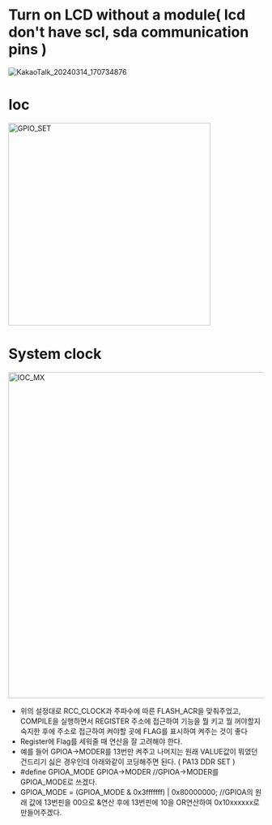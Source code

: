 # Turn on LCD without a module( lcd don't have scl, sda communication pins )

![KakaoTalk_20240314_170734876](https://github.com/kangtaeui/gpio_set_lcd/assets/141004174/831c38de-a542-4d5d-b4d0-05f711754f00)

# Ioc

<img width="399" alt="GPIO_SET" src="https://github.com/kangtaeui/gpio_set_lcd/assets/141004174/4887120d-4dd4-42bb-a67f-79be1ec104e7">

# System clock

<img width="643" alt="IOC_MX" src="https://github.com/kangtaeui/gpio_set_lcd/assets/141004174/e24cd8f0-b9a9-4c5b-82f7-f4bcb380b596">




* 위의 설정대로 RCC_CLOCK과 주파수에 따른 FLASH_ACR을 맞춰주었고, COMPILE을 실행하면서 REGISTER 주소에 접근하여 기능을 뭘 키고 뭘 꺼야할지 숙지한 후에 주소로 접근하여 켜야할 곳에 FLAG를 표시하여 켜주는 것이 좋다
* Register에 Flag를 세워줄 때 연산을 잘 고려해야 한다.
* 예를 들어 GPIOA->MODER를 13번만 켜주고 나머지는 원래 VALUE값이 뭐였던 건드리기 싫은 경우인데 아래와같이 코딩해주면 된다. ( PA13 DDR SET )
* #define GPIOA_MODE  GPIOA->MODER //GPIOA->MODER를 GPIOA_MODE로 쓰겠다.
* GPIOA_MODE = (GPIOA_MODE & 0x3fffffff) | 0x80000000;  //GPIOA의 원래 값에 13번핀을 00으로 &연산 후에 13번핀에 10을 OR연산하여 0x10xxxxxx로 만들어주겠다.



